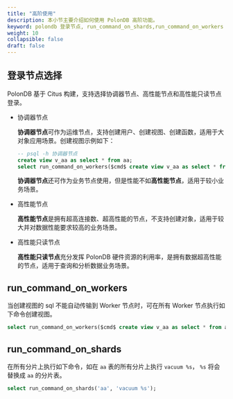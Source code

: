 ```yaml
---
title: "高阶使用"
description: 本小节主要介绍如何使用 PolonDB 高阶功能。 
keyword: polondb 登录节点, run_command_on_shards,run_command_on_workers
weight: 10
collapsible: false
draft: false
---
```


## 登录节点选择

PolonDB 基于 Citus 构建，支持选择协调器节点、高性能节点和高性能只读节点登录。

- 协调器节点

   **协调器节点**可作为运维节点，支持创建用户、创建视图、创建函数，适用于大对象应用场景。创建视图示例如下：

   ```sql
   -- psql -h 协调器节点
   create view v_aa as select * from aa;
   select run_command_on_workers($cmd$ create view v_aa as select * from aa $cmd$);
   ```

    **协调器节点**还可作为业务节点使用，但是性能不如**高性能节点**，适用于较小业务场景。

- 高性能节点

   **高性能节点**是拥有超高连接数、超高性能的节点，不支持创建对象，适用于较大并对数据性能要求较高的业务场景。

- 高性能只读节点

   **高性能只读节点**充分发挥 PolonDB 硬件资源的利用率，是拥有数据超高性能的节点，适用于查询和分析数据业务场景。

## run_command_on_workers

当创建视图的 sql 不能自动传输到 Worker 节点时，可在所有 Worker 节点执行如下命令创建视图。

```sql
select run_command_on_workers($cmd$ create view v_aa as select * from aa $cmd$);
```

## run_command_on_shards

在所有分片上执行如下命令，如在 `aa` 表的所有分片上执行 `vacuum %s`， `%s` 将会替换成 `aa` 的分片表。

```sql
select run_command_on_shards('aa', 'vacuum %s');
```
